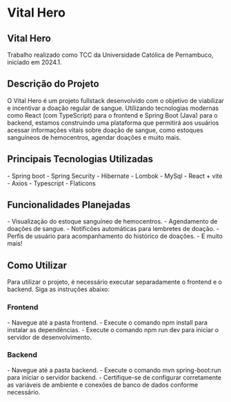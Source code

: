 # Vital Hero

<h2>Vital Hero</h2>
Trabalho realizado como TCC da Universidade Católica de Pernambuco, iniciado em 2024.1.

<h2>Descrição do Projeto</h2>
O Vital Hero é um projeto fullstack desenvolvido com o objetivo de viabilizar e incentivar a doação regular de sangue. Utilizando tecnologias modernas como React (com TypeScript) para o frontend e Spring Boot (Java) para o backend, estamos construindo uma plataforma que permitirá aos usuários acessar informações vitais sobre doação de sangue, como estoques sanguíneos de hemocentros, agendar doações e muito mais.

<h2>Principais Tecnologias Utilizadas</h2>
- Spring boot
- Spring Security
- Hibernate
- Lombok
- MySql
- React + vite
- Axios
- Typescript
- Flaticons

<h2>Funcionalidades Planejadas</h2>
- Visualização do estoque sanguíneo de hemocentros.
- Agendamento de doações de sangue.
- Notificões automáticas para lembretes de doação.
- Perfis de usuário para acompanhamento do histórico de doações.
- E muito mais!

<h2>Como Utilizar</h2>
Para utilizar o projeto, é necessário executar separadamente o frontend e o backend. Siga as instruções abaixo:

<h3>Frontend</h3>
- Navegue até a pasta frontend.
- Execute o comando npm install para instalar as dependências.
- Execute o comando npm run dev para iniciar o servidor de desenvolvimento.

<h3>Backend</h3>
- Navegue até a pasta backend.
- Execute o comando mvn spring-boot:run para iniciar o servidor backend.
- Certifique-se de configurar corretamente as variáveis de ambiente e conexões de banco de dados conforme necessário.
